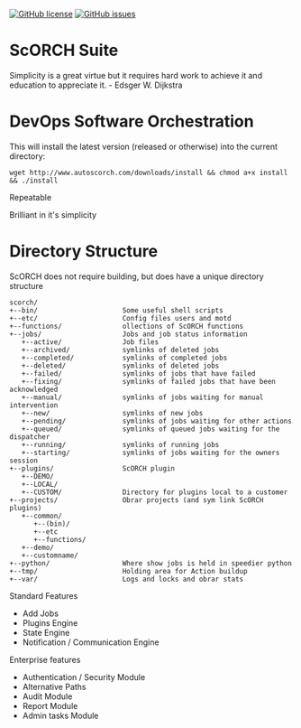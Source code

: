 [![GitHub license](https://img.shields.io/github/license/marlof/ScORCH)](https://github.com/marlof/ScORCH/blob/master/LICENSE) [![GitHub issues](https://img.shields.io/github/issues/marlof/ScORCH)](https://github.com/marlof/ScORCH/issues)

ScORCH Suite
============

Simplicity is a great virtue but it requires hard work to achieve it and education to appreciate it. - Edsger W. Dijkstra


# DevOps Software Orchestration

This will install the latest version (released or otherwise) into the current directory:

`wget http://www.autoscorch.com/downloads/install && chmod a+x install && ./install`

Repeatable

Brilliant in it's simplicity

# Directory Structure

ScORCH does not require building, but does have a unique directory structure

```
scorch/
+--bin/                     Some useful shell scripts
+--etc/                     Config files users and motd
+--functions/               ollections of ScORCH functions
+--jobs/                    Jobs and job status information
   +--active/               Job files
   +--archived/             symlinks of deleted jobs
   +--completed/            symlinks of completed jobs
   +--deleted/              symlinks of deleted jobs
   +--failed/               symlinks of jobs that have failed
   +--fixing/               symlinks of failed jobs that have been acknowledged
   +--manual/               symlinks of jobs waiting for manual intervention
   +--new/                  symlinks of new jobs
   +--pending/              symlinks of jobs waiting for other actions
   +--queued/               symlinks of queued jobs waiting for the dispatcher
   +--running/              symlinks of running jobs
   +--starting/             symlinks of jobs waiting for the owners session
+--plugins/                 ScORCH plugin
   +--DEMO/
   +--LOCAL/
   +--CUSTOM/               Directory for plugins local to a customer
+--projects/                Obrar projects (and sym link ScORCH plugins)
   +--common/
      +--(bin)/
      +--etc
      +--functions/
   +--demo/
   +--customname/
+--python/                  Where show jobs is held in speedier python
+--tmp/                     Holding area for Action buildup
+--var/                     Logs and locks and obrar stats
```

Standard Features

* Add Jobs
* Plugins Engine
* State Engine
* Notification / Communication Engine
                      
Enterprise features

* Authentication / Security  Module
* Alternative Paths
* Audit Module
* Report Module
* Admin tasks Module
                      
                      

